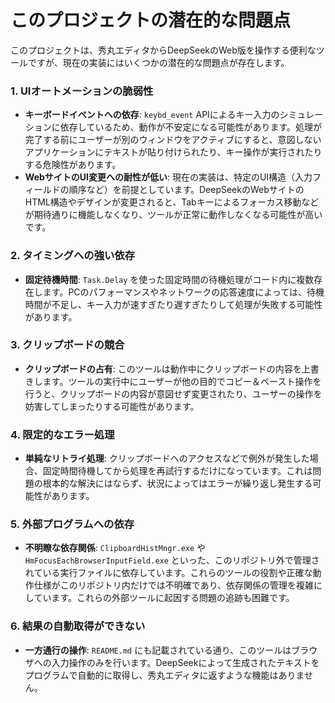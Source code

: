 # このプロジェクトの潜在的な問題点

このプロジェクトは、秀丸エディタからDeepSeekのWeb版を操作する便利なツールですが、現在の実装にはいくつかの潜在的な問題点が存在します。

### 1. UIオートメーションの脆弱性

- **キーボードイベントへの依存**: `keybd_event` APIによるキー入力のシミュレーションに依存しているため、動作が不安定になる可能性があります。処理が完了する前にユーザーが別のウィンドウをアクティブにすると、意図しないアプリケーションにテキストが貼り付けられたり、キー操作が実行されたりする危険性があります。
- **WebサイトのUI変更への耐性が低い**: 現在の実装は、特定のUI構造（入力フィールドの順序など）を前提としています。DeepSeekのWebサイトのHTML構造やデザインが変更されると、Tabキーによるフォーカス移動などが期待通りに機能しなくなり、ツールが正常に動作しなくなる可能性が高いです。

### 2. タイミングへの強い依存

- **固定待機時間**: `Task.Delay` を使った固定時間の待機処理がコード内に複数存在します。PCのパフォーマンスやネットワークの応答速度によっては、待機時間が不足し、キー入力が速すぎたり遅すぎたりして処理が失敗する可能性があります。

### 3. クリップボードの競合

- **クリップボードの占有**: このツールは動作中にクリップボードの内容を上書きします。ツールの実行中にユーザーが他の目的でコピー＆ペースト操作を行うと、クリップボードの内容が意図せず変更されたり、ユーザーの操作を妨害してしまったりする可能性があります。

### 4. 限定的なエラー処理

- **単純なリトライ処理**: クリップボードへのアクセスなどで例外が発生した場合、固定時間待機してから処理を再試行するだけになっています。これは問題の根本的な解決にはならず、状況によってはエラーが繰り返し発生する可能性があります。

### 5. 外部プログラムへの依存

- **不明瞭な依存関係**: `ClipboardHistMngr.exe` や `HmFocusEachBrowserInputField.exe` といった、このリポジトリ外で管理されている実行ファイルに依存しています。これらのツールの役割や正確な動作仕様がこのリポジトリ内だけでは不明確であり、依存関係の管理を複雑にしています。これらの外部ツールに起因する問題の追跡も困難です。

### 6. 結果の自動取得ができない

- **一方通行の操作**: `README.md` にも記載されている通り、このツールはブラウザへの入力操作のみを行います。DeepSeekによって生成されたテキストをプログラムで自動的に取得し、秀丸エディタに返すような機能はありません。
